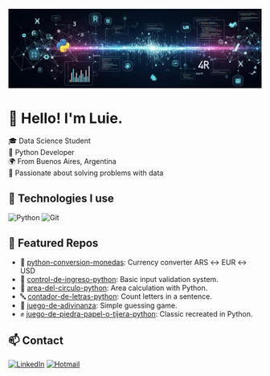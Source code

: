 ![](https://github.com/luisbotteri/luisbotteri/blob/8fcc84cfa6b1af4a7856383e324f831267c4abc0/portrait_image.jpg)
# 👋 Hello! I'm Luie.

🎓 Data Science Student  
🐍 Python Developer  
🌍 From Buenos Aires, Argentina  
🚀 Passionate about solving problems with data

## 🧰 Technologies I use

![Python](https://img.shields.io/badge/Python-3776AB?style=flat&logo=python&logoColor=white)
![Git](https://img.shields.io/badge/Git-F05032?style=flat&logo=git&logoColor=white)

## 📌 Featured Repos

- 💱 [python-conversion-monedas](https://github.com/luisbotteri/python-conversion-monedas): Currency converter ARS ↔ EUR ↔ USD  
- 🔐 [control-de-ingreso-python](https://github.com/luisbotteri/python-control-ingreso): Basic input validation system.
- 🧮 [area-del-circulo-python](https://github.com/luisbotteri/python-area-circulo): Area calculation with Python.
- 🔤 [contador-de-letras-python](https://github.com/luisbotteri/python-contador-letras): Count letters in a sentence.
- 🎲 [juego-de-adivinanza](https://github.com/luisbotteri/python-juego-adivinanza): Simple guessing game.
- ✊ [juego-de-piedra-papel-o-tijera-python](https://github.com/luisbotteri/python-juego-ppt): Classic recreated in Python.


## 📫 Contact

[![LinkedIn](https://img.shields.io/badge/LinkedIn-blue?style=flat&logo=linkedin&logoColor=white)](https://www.linkedin.com/in/luisbotteri/)
[![Hotmail](https://img.shields.io/badge/hotmail-grey?style=flat&logo=gmail&logoColor=white)](mailto:luisbotteri30@hotmail.com)
